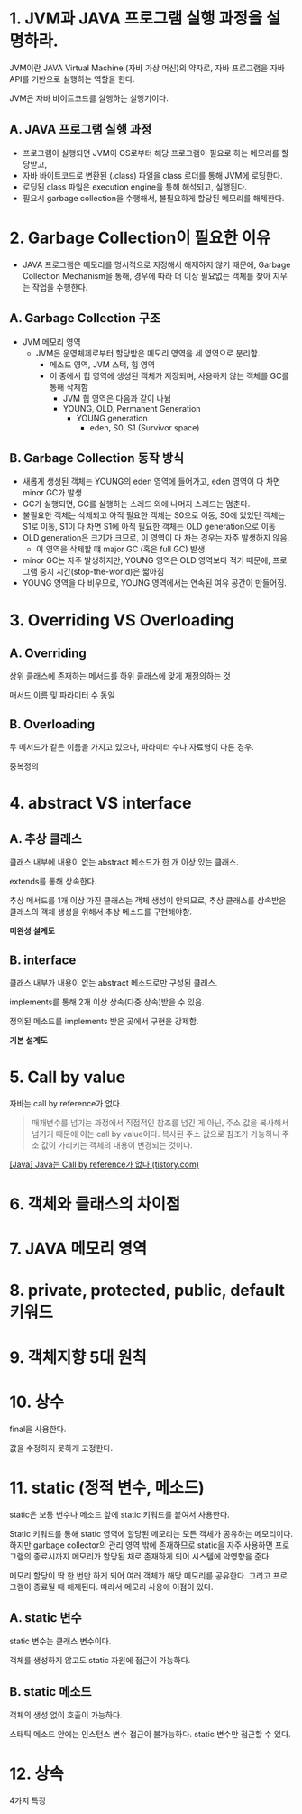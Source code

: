 # 1. JVM과 JAVA 프로그램 실행 과정을 설명하라.

JVM이란 JAVA Virtual Machine (자바 가상 머신)의 약자로, 자바 프로그램을 자바 API를 기반으로 실행하는 역할을 한다.

JVM은 자바 바이트코드를 실행하는 실행기이다.

## A. JAVA 프로그램 실행 과정

- 프로그램이 실행되면 JVM이 OS로부터 해당 프로그램이 필요로 하는 메모리를 할당받고,
- 자바 바이트코드로 변환된 (.class) 파일을 class 로더를 통해 JVM에 로딩한다.
- 로딩된 class 파일은 execution engine을 통해 해석되고, 실행된다.
- 필요시 garbage collection을 수행해서, 불필요하게 할당된 메모리를 해제한다.

# 2. Garbage Collection이 필요한 이유

- JAVA 프로그램은 메모리를 명시적으로 지정해서 해제하지 않기 때문에, Garbage Collection Mechanism을 통해, 경우에 따라 더 이상 필요없는 객체를 찾아 지우는 작업을 수행한다.

## A. Garbage Collection 구조

- JVM 메모리 영역
	- JVM은 운영체제로부터 할당받은 메모리 영역을 세 영역으로 분리함.
		- 메소드 영역, JVM 스택, 힙 영역
		- 이 중에서 힙 영역에 생성된 객체가 저장되며, 사용하지 않는 객체를 GC를 통해  삭제함
			- JVM 힙 영역은 다음과 같이 나뉨
			- YOUNG, OLD, Permanent Generation
				- YOUNG generation
					- eden, S0, S1 (Survivor space)

## B. Garbage Collection 동작 방식

- 새롭게 생성된 객체는 YOUNG의 eden 영역에 들어가고, eden 영역이 다 차면 minor GC가 발생
- GC가 실행되면, GC를 실행하는 스레드 외에 나머지 스레드는 멈춘다.
- 불필요한 객체는 삭제되고 아직 필요한 객체는 S0으로 이동, S0에 있었던 객체는 S1로 이동, S1이 다 차면 S1에 아직 필요한 객체는 OLD generation으로 이동
- OLD generation은 크기가 크므로, 이 영역이 다 차는 경우는 자주 발생하지 않음.
	- 이 영역을 삭제할 떄 major GC (혹은 full GC) 발생
- minor GC는 자주 발생하지만, YOUNG 영역은 OLD 영역보다 적기 때문에, 프로그램 중지 시간(stop-the-world)은 짧아짐
- YOUNG 영역을 다 비우므로, YOUNG 영역에서는 연속된 여유 공간이 만들어짐.

# 3. Overriding VS Overloading

## A. Overriding

상위 클래스에 존재하는 메서드를 하위 클래스에 맞게 재정의하는 것

매서드 이름 및 파라미터 수 동일

## B. Overloading

두 메서드가 같은 이름을 가지고 있으나, 파라미터 수나 자료형이 다른 경우.

중복정의

# 4. abstract VS interface

## A. 추상 클래스

클래스 내부에 내용이 없는 abstract 메소드가 한 개 이상 있는 클래스.

extends를 통해 상속한다.

추상 메서드를 1개 이상 가진 클래스는 객체 생성이 안되므로, 추상 클래스를 상속받은 클래스의 객체 생성을 위해서 추상 메소드를 구현해야함.

**미완성 설계도**

## B. interface

클래스 내부가 내용이 없는 abstract 메소드로만 구성된 클래스.

implements를 통해 2개 이상 상속(다중 상속)받을 수 있음.

정의된 메소드를 implements 받은 곳에서 구현을 강제함.

**기본 설계도**

# 5. Call by value

자바는 call by reference가 없다.

> 매개변수를 넘기는 과정에서 직접적인 참조를 넘긴 게 아닌, 주소 값을 복사해서 넘기기 때문에 이는 call by value이다. 복사된 주소 값으로 참조가 가능하니 주소 값이 가리키는 객체의 내용이 변경되는 것이다.

[[Java] Java는 Call by reference가 없다 (tistory.com)](https://deveric.tistory.com/92)

# 6. 객체와 클래스의 차이점

# 7. JAVA 메모리 영역

# 8. private, protected, public, default 키워드

# 9. 객체지향 5대 원칙

# 10. 상수

final을 사용한다.

값을 수정하지 못하게 고정한다.

# 11. static (정적 변수, 메소드)

static은 보통 변수나 메소드 앞에 static 키워드를 붙여서 사용한다.

Static 키워드를 통해 static 영역에 할당된 메모리는 모든 객체가 공유하는 메모리이다. 하지만 garbage collector의 관리 영역 밖에 존재하므로 static을 자주 사용하면 프로그램의 종료시까지 메모리가 할당된 채로 존재하게 되어 시스템에 악영향을 준다.

메모리 할당이 딱 한 번만 하게 되어 여러 객체가 해당 메모리를 공유한다. 그리고 프로그램이 종료될 때 해제된다. 따라서 메모리 사용에 이점이 있다.

## A. static 변수

static 변수는 클래스 변수이다.

객체를 생성하지 않고도 static 자원에 접근이 가능하다.

## B. static 메소드

객체의 생성 없이 호출이 가능하다.

스태틱 메소드 안에는 인스턴스 변수 접근이 불가능하다. static 변수만 접근할 수 있다.

# 12. 상속

4가지 특징